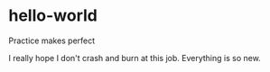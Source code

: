 # hello-world
Practice makes perfect

I really hope I don't crash and burn at this job. Everything is so new.
